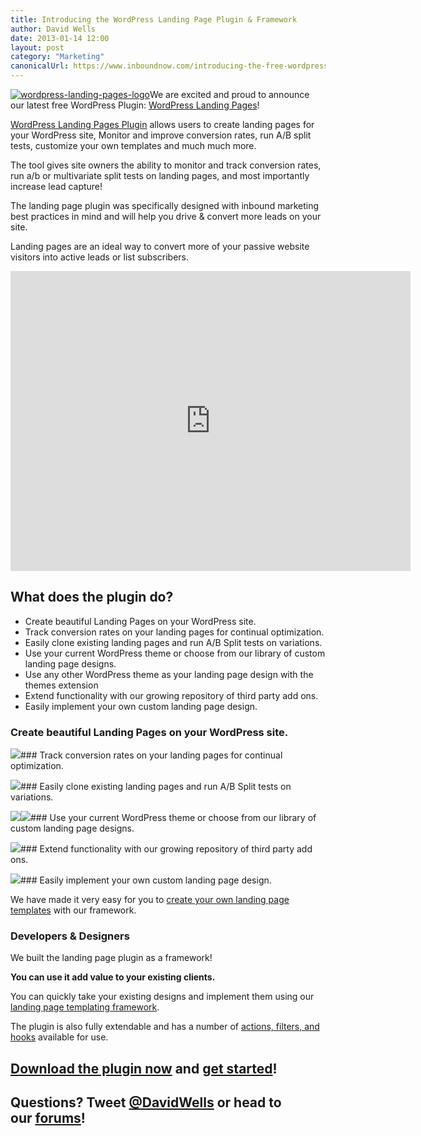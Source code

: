```yaml
---
title: Introducing the WordPress Landing Page Plugin & Framework
author: David Wells
date: 2013-01-14 12:00
layout: post
category: "Marketing"
canonicalUrl: https://www.inboundnow.com/introducing-the-free-wordpress-landing-page-plugin-framework/
---
```


[![wordpress-landing-pages-logo](https://inboundnow.com/wp-content/uploads/2013/01/wordpress-landing-pages-logo-300x300.png)](https://inboundnow.com/wp-content/uploads/2013/01/wordpress-landing-pages-logo.png)We are excited and proud to announce our latest free WordPress Plugin: [WordPress Landing Pages](http://wordpress.org/extend/plugins/landing-pages/)!

[WordPress Landing Pages Plugin](http://wordpress.org/extend/plugins/landing-pages/) allows users to create landing pages for your WordPress site, Monitor and improve conversion rates, run A/B split tests, customize your own templates and much much more.

The tool gives site owners the ability to monitor and track conversion rates, run a/b or multivariate split tests on landing pages, and most importantly increase lead capture!

The landing page plugin was specifically designed with inbound marketing best practices in mind and will help you drive & convert more leads on your site.

Landing pages are an ideal way to convert more of your passive website visitors into active leads or list subscribers.

<iframe src="https://www.youtube.com/embed/BzcD6PgvLP4" width="640" height="480" frameborder="0" allowfullscreen="allowfullscreen"></iframe>

## What does the plugin do?

*   Create beautiful Landing Pages on your WordPress site.
*   Track conversion rates on your landing pages for continual optimization.
*   Easily clone existing landing pages and run A/B Split tests on variations.
*   Use your current WordPress theme or choose from our library of custom landing page designs.
*   Use any other WordPress theme as your landing page design with the themes extension
*   Extend functionality with our growing repository of third party add ons.
*   Easily implement your own custom landing page design.

### Create beautiful Landing Pages on your WordPress site.

<img src="https://inboundnow.com/wp-content/uploads/2013/01/Create_beautiful_Landing_Pages_on_your_WordPress_site.png"/>### Track conversion rates on your landing pages for continual optimization.

<img src="https://inboundnow.com/wp-content/uploads/2013/01/Track-conversion-rates-on-your-landing-pages-for-continua.png"/>### Easily clone existing landing pages and run A/B Split tests on variations.

<img src="https://inboundnow.com/wp-content/uploads/2013/01/Easily_clone_existing_landing_pages_and_run_AB_Split_test.png"/><img src="https://inboundnow.com/wp-content/uploads/2013/01/AB-Split-Testing-in-WordPress.jpg"/>### Use your current WordPress theme or choose from our library of custom landing page designs.

<img src="https://inboundnow.com/wp-content/uploads/2013/01/Use_your_current_WordPress_theme_or_choose_from_our_libra.png"/>### Extend functionality with our growing repository of third party add ons.

<img src="https://inboundnow.com/wp-content/uploads/2013/01/Extend_functionality_with_our_growing_repository_of_third.png"/>### Easily implement your own custom landing page design.

We have made it very easy for you to [create your own landing page templates](http://plugins.inboundnow.com/docs/dev/creating-templates/) with our framework.

### Developers & Designers

We built the landing page plugin as a framework!

**You can use it add value to your existing clients.**

You can quickly take your existing designs and implement them using our [landing page templating framework](http://plugins.inboundnow.com/docs/dev/creating-templates/).

The plugin is also fully extendable and has a number of [actions, filters, and hooks](http://plugins.inboundnow.com/docs/dev/core-hooks-filters/) available for use.

## [Download the plugin now](http://wordpress.org/extend/plugins/landing-pages/) and [get started](http://plugins.inboundnow.com/docs/users/)!

## Questions? Tweet [@DavidWells](http://twitter.com/davidwells) or head to our [forums](http://plugins.inboundnow.com/support/)!
